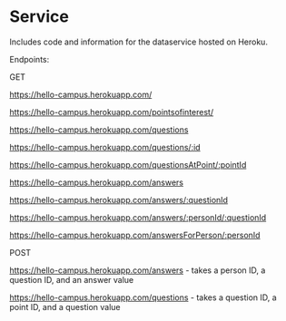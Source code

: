 # Service

Includes code and information for the dataservice hosted on Heroku.

Endpoints:

GET

https://hello-campus.herokuapp.com/

https://hello-campus.herokuapp.com/pointsofinterest/

https://hello-campus.herokuapp.com/questions

https://hello-campus.herokuapp.com/questions/:id

https://hello-campus.herokuapp.com/questionsAtPoint/:pointId

https://hello-campus.herokuapp.com/answers

https://hello-campus.herokuapp.com/answers/:questionId

https://hello-campus.herokuapp.com/answers/:personId/:questionId

https://hello-campus.herokuapp.com/answersForPerson/:personId


POST

https://hello-campus.herokuapp.com/answers - takes a person ID, a question ID, and an answer value 

https://hello-campus.herokuapp.com/questions - takes a question ID, a point ID, and a question value 
